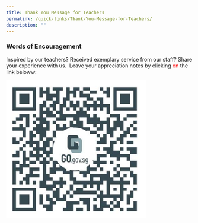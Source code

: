 ```yaml
---
title: Thank You Message for Teachers
permalink: /quick-links/Thank-You-Message-for-Teachers/
description: ""
---
```

### Words of Encouragement

Inspired by our teachers? Received exemplary service from our staff? Share your experience with us. &nbsp;Leave your appreciation notes by clicking <span style="color: red;">on</span> the link beloww:

<img src="/images/QuickLinksSubPage/ThankYouMessageForTeachers/tchrs%20day%20formsg%202023.jpg" style="width:75%;float:left">
<div style="font-family:Lato;font-size:15px;color:#000;opacity:0.9;padding-top:5px;padding-bottom:5px"></div><a href="https://go.gov.sg/skps-in-appreciation-of"></a>
